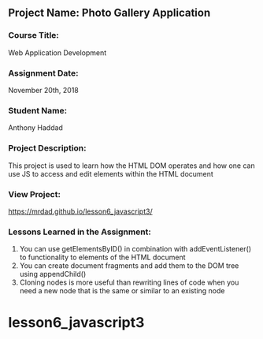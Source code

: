 ## Project Name:  Photo Gallery Application

### Course Title:
Web Application Development

### Assignment Date:  
November 20th, 2018

### Student Name:  
Anthony Haddad

### Project Description:
This project is used to learn how the HTML DOM operates and how one can use JS to access and edit elements within the HTML document

### View Project:
https://mrdad.github.io/lesson6_javascript3/

### Lessons Learned in the Assignment:
1. You can use getElementsByID() in combination with addEventListener() to functionality to elements of the HTML document
2. You can create document fragments and add them to the DOM tree using appendChild()
3. Cloning nodes is more useful than rewriting lines of code when you need a new node that is the same or similar to an existing node

# lesson6_javascript3
